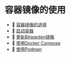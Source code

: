 # 容器镜像的使用

* 📄 [容器镜像的选择](which-container-image-to-use.md)
* 📄 [启动容器](starting-a-container.md)
* 📄 [更新Bitwarden镜像](updating-the-bitwarden-image.md)
* 📄 [使用Docker Compose](using-docker-compose.md)
* 📄 [使用Podman](using-podman.md)


